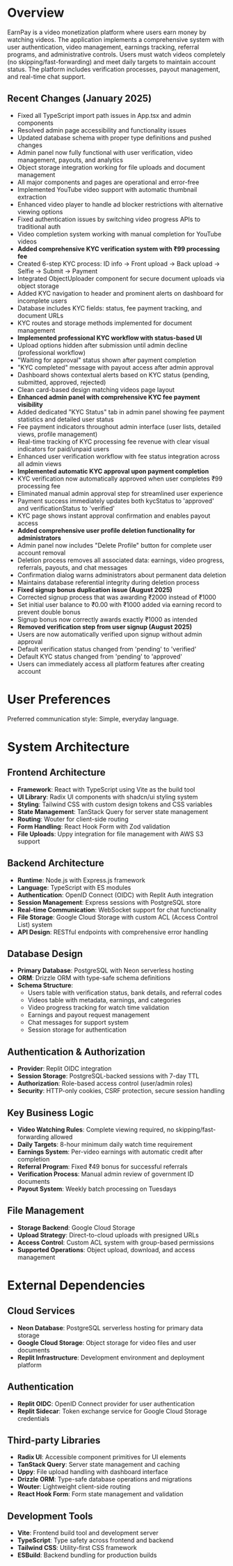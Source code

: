 # Overview

EarnPay is a video monetization platform where users earn money by watching videos. The application implements a comprehensive system with user authentication, video management, earnings tracking, referral programs, and administrative controls. Users must watch videos completely (no skipping/fast-forwarding) and meet daily targets to maintain account status. The platform includes verification processes, payout management, and real-time chat support.

## Recent Changes (January 2025)
- Fixed all TypeScript import path issues in App.tsx and admin components
- Resolved admin page accessibility and functionality issues  
- Updated database schema with proper type definitions and pushed changes
- Admin panel now fully functional with user verification, video management, payouts, and analytics
- Object storage integration working for file uploads and document management
- All major components and pages are operational and error-free
- Implemented YouTube video support with automatic thumbnail extraction
- Enhanced video player to handle ad blocker restrictions with alternative viewing options
- Fixed authentication issues by switching video progress APIs to traditional auth
- Video completion system working with manual completion for YouTube videos
- **Added comprehensive KYC verification system with ₹99 processing fee**
- Created 6-step KYC process: ID info → Front upload → Back upload → Selfie → Submit → Payment
- Integrated ObjectUploader component for secure document uploads via object storage
- Added KYC navigation to header and prominent alerts on dashboard for incomplete users
- Database includes KYC fields: status, fee payment tracking, and document URLs
- KYC routes and storage methods implemented for document management
- **Implemented professional KYC workflow with status-based UI**
- Upload options hidden after submission until admin decline (professional workflow)
- "Waiting for approval" status shown after payment completion
- "KYC completed" message with payout access after admin approval
- Dashboard shows contextual alerts based on KYC status (pending, submitted, approved, rejected)
- Clean card-based design matching videos page layout
- **Enhanced admin panel with comprehensive KYC fee payment visibility**
- Added dedicated "KYC Status" tab in admin panel showing fee payment statistics and detailed user status
- Fee payment indicators throughout admin interface (user lists, detailed views, profile management)
- Real-time tracking of KYC processing fee revenue with clear visual indicators for paid/unpaid users
- Enhanced user verification workflow with fee status integration across all admin views
- **Implemented automatic KYC approval upon payment completion**
- KYC verification now automatically approved when user completes ₹99 processing fee
- Eliminated manual admin approval step for streamlined user experience
- Payment success immediately updates both kycStatus to 'approved' and verificationStatus to 'verified'
- KYC page shows instant approval confirmation and enables payout access
- **Added comprehensive user profile deletion functionality for administrators**
- Admin panel now includes "Delete Profile" button for complete user account removal
- Deletion process removes all associated data: earnings, video progress, referrals, payouts, and chat messages
- Confirmation dialog warns administrators about permanent data deletion
- Maintains database referential integrity during deletion process
- **Fixed signup bonus duplication issue (August 2025)**
- Corrected signup process that was awarding ₹2000 instead of ₹1000
- Set initial user balance to ₹0.00 with ₹1000 added via earning record to prevent double bonus
- Signup bonus now correctly awards exactly ₹1000 as intended
- **Removed verification step from user signup (August 2025)**
- Users are now automatically verified upon signup without admin approval
- Default verification status changed from 'pending' to 'verified' 
- Default KYC status changed from 'pending' to 'approved'
- Users can immediately access all platform features after creating account

# User Preferences

Preferred communication style: Simple, everyday language.

# System Architecture

## Frontend Architecture
- **Framework**: React with TypeScript using Vite as the build tool
- **UI Library**: Radix UI components with shadcn/ui styling system
- **Styling**: Tailwind CSS with custom design tokens and CSS variables
- **State Management**: TanStack Query for server state management
- **Routing**: Wouter for client-side routing
- **Form Handling**: React Hook Form with Zod validation
- **File Uploads**: Uppy integration for file management with AWS S3 support

## Backend Architecture
- **Runtime**: Node.js with Express.js framework
- **Language**: TypeScript with ES modules
- **Authentication**: OpenID Connect (OIDC) with Replit Auth integration
- **Session Management**: Express sessions with PostgreSQL store
- **Real-time Communication**: WebSocket support for chat functionality
- **File Storage**: Google Cloud Storage with custom ACL (Access Control List) system
- **API Design**: RESTful endpoints with comprehensive error handling

## Database Design
- **Primary Database**: PostgreSQL with Neon serverless hosting
- **ORM**: Drizzle ORM with type-safe schema definitions
- **Schema Structure**:
  - Users table with verification status, bank details, and referral codes
  - Videos table with metadata, earnings, and categories
  - Video progress tracking for watch time validation
  - Earnings and payout request management
  - Chat messages for support system
  - Session storage for authentication

## Authentication & Authorization
- **Provider**: Replit OIDC integration
- **Session Storage**: PostgreSQL-backed sessions with 7-day TTL
- **Authorization**: Role-based access control (user/admin roles)
- **Security**: HTTP-only cookies, CSRF protection, secure session handling

## Key Business Logic
- **Video Watching Rules**: Complete viewing required, no skipping/fast-forwarding allowed
- **Daily Targets**: 8-hour minimum daily watch time requirement
- **Earnings System**: Per-video earnings with automatic credit after completion
- **Referral Program**: Fixed ₹49 bonus for successful referrals
- **Verification Process**: Manual admin review of government ID documents
- **Payout System**: Weekly batch processing on Tuesdays

## File Management
- **Storage Backend**: Google Cloud Storage
- **Upload Strategy**: Direct-to-cloud uploads with presigned URLs
- **Access Control**: Custom ACL system with group-based permissions
- **Supported Operations**: Object upload, download, and access management

# External Dependencies

## Cloud Services
- **Neon Database**: PostgreSQL serverless hosting for primary data storage
- **Google Cloud Storage**: Object storage for video files and user documents
- **Replit Infrastructure**: Development environment and deployment platform

## Authentication
- **Replit OIDC**: OpenID Connect provider for user authentication
- **Replit Sidecar**: Token exchange service for Google Cloud Storage credentials

## Third-party Libraries
- **Radix UI**: Accessible component primitives for UI elements
- **TanStack Query**: Server state management and caching
- **Uppy**: File upload handling with dashboard interface
- **Drizzle ORM**: Type-safe database operations and migrations
- **Wouter**: Lightweight client-side routing
- **React Hook Form**: Form state management and validation

## Development Tools
- **Vite**: Frontend build tool and development server
- **TypeScript**: Type safety across frontend and backend
- **Tailwind CSS**: Utility-first CSS framework
- **ESBuild**: Backend bundling for production builds